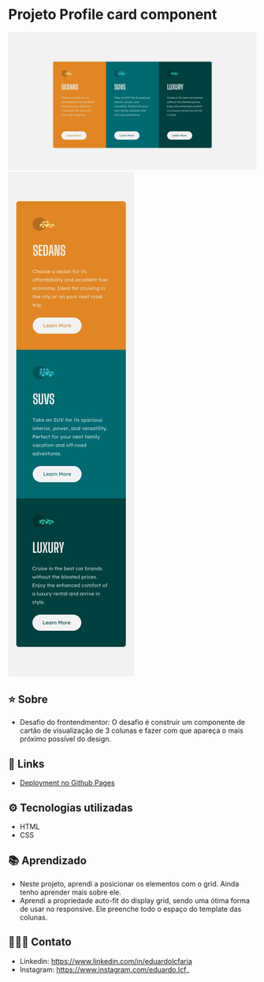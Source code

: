 
# Projeto Profile card component

![Alt text](design/desktop-design.jpg)
![Alt text](design/mobile-design.jpg)


## ⭐ Sobre
 - Desafio do frontendmentor: O desafio é construir um componente de cartão de visualização de 3 colunas e fazer com que apareça o mais próximo possível do design.

 ## 🔗 Links
 
 - <a href= https://eduardolcfaria.github.io/workshop-profile-card target="_blank"> Deployment no Github Pages</a>
 
 

## ⚙️ Tecnologias utilizadas

- HTML
- CSS

## 📚 Aprendizado
 - Neste projeto, aprendi a posicionar os elementos com o grid. Ainda tenho aprender mais sobre ele.
 - Aprendi a propriedade auto-fit do display grid, sendo uma ótima forma de usar no responsive. Ele preenche todo o espaço do template das colunas.


## 🧑🏻‍💻 Contato
- Linkedin: https://www.linkedin.com/in/eduardolcfaria
- Instagram: https://www.instagram.com/eduardo.lcf_


